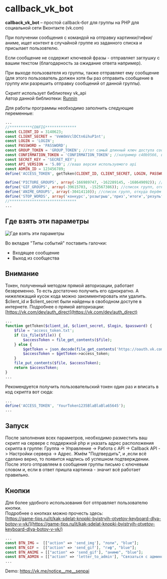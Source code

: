 callback_vk_bot
======
**callback_vk_bot** – простой callback-бот для группы на PHP для социальной сети Вконтакте (vk.com)

При получении сообщения с командой на отправку картинки/гифки/аниме, ищет контент в случайной группе из заданного списка и присылает пользовтелю.

Если сообщение не содержит ключевой фразы - отправляет заглушку с вашим текстом (благодарность за ожидание ответа например).

При выходе пользователя из группы, также отправляет ему сообщение (для этого пользователь должен хотя бы раз отправить сообщение в группу или разрешить отправку сообщений от данной группы).

Скрипт использует библиотеку vk_api  
Автор данной библиотеки: [Runnin](https://vk.com/runnin4ik)  

Для работы программы необходимо заполнить следующие переменные:

```php
...
//**********CONFIG**************
const CLIENT_ID = 3140623;
const CLIENT_SECRET = 'VeWdmVclDCtn6ihuP1nt';
const LOGIN = 'LOGIN';
const PASSWORD = 'PASSWORD';
const GROUP_TOKEN = 'GROUP_TOKEN'; //тот самый длинный ключ доступа сообщества
const CONFIRMATION_TOKEN = 'CONFIRMATION_TOKEN'; //например c40b9566, введите свой
const SECRET_KEY = 'SECRET_KEY';
const API_VERSION = '5.80'; //ваша версия используемого api
const ADMIN_ID = 123456789;
define('ACCESS_TOKEN', getToken(CLIENT_ID, CLIENT_SECRET, LOGIN, PASSWORD));

define('PICTURE_GROUPS', array(-166989747, -162289145, -168649092)); //список групп, откуда берём картинки
define('GIF_GROUPS', array(-39615703, -152567386)); //список групп, откуда берём gif-ки
define('ANIME_GROUPS', array(-30414110)); //список групп, откуда берём новинки аниме
define('STOP_WORDS', array('конкурс','розыгрыш','приз','итоги','результаты')); //слова для фильтрации (чтобы не отправить рекламную картинку/конкурс и тд)
//******************************
...
```

Где взять эти параметры
------------
![Где взять эти параметры](https://sun1-12.userapi.com/c824203/v824203252/1a928a/EhoN1g4Gvjw.jpg)

Во вкладке "Типы событий" поставить галочки:

* Входящее сообщение
* Выход из сообщества

Внимание
------------
Токен, полученный методом прямой авторизации, работает безвременно.
То есть достаточно получить его однократно.
А нижележащий кусок кода можно закомментировать или удалить.
$client_id и $client_secret были найдены в свободном доступе в интернете.
Подробнее о прямой авторизации:
[https://vk.com/dev/auth_direct](https://vk.com/dev/auth_direct)
```php
...
function getToken($client_id, $client_secret, $login, $password) {
	$file = 'access_token.txt';
	if (is_file($file)) {
		$accessToken = file_get_contents($file);
	} else {
		$getToken = json_decode(file_get_contents('https://oauth.vk.com/token?grant_type=password&client_id='.$client_id.'&client_secret='.$client_secret.'&username='.$login.'&password='.$password.'&v=5.37&2fa_supported=1'));
	    $accessToken = $getToken->access_token;
	}
	file_put_contents($file, $accessToken);
	return $accessToken;
}
...
```
Рекомендуется получить пользовательский токен один раз и вписать в код скрипта вот сюда:
```php
...
define('ACCESS_TOKEN', 'YourToken1235BlaBlaBla65645');
...
```
Запуск
------------
После заполнения всех параметров, необходимо разместить ваш скрипт на сервере с поддержкой php и указать адрес расположения скрипта в группе: 
Группа -> Управление -> Работа с API -> Callback API -> Настройки сервера -> Адрес.
Жмём "Подтвердить", и ,если всё сделано верно, то появится надпись об успешном подтверждении.
После этого отправляем в сообщения группы письмо с ключевым словом и, если в ответ пришла картинка - значит всё работает правильно.  
  
Кнопки
------------
Для более удобного использования бот отправляет пользователю кнопки.  
Подробнее о кнопках можно прочесть здесь:  
[https://game-tips.ru/it/kak-sdelat-knopki-byistryih-otvetov-keyboard-dlya-botov-v-vk/](https://game-tips.ru/it/kak-sdelat-knopki-byistryih-otvetov-keyboard-dlya-botov-v-vk/)  
```php
...
const BTN_IMG =  [["action" => 'send_img'], "лоли", "blue"]; 
const BTN_GIF =  [["action" => 'send_gif'], "гиф", "blue"]; 
const BTN_ANIME = [["action" => 'send_gif'], "аниме", "blue"]; 
const BTN_ADMIN = [["action" => 'letter_to_admin'], "Связаться с админом", "white"]; 
...
```

Demo:
 https://vk.me/notice__me__senpai
